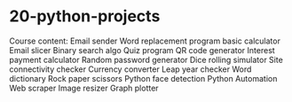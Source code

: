 # 20-python-projects
Course content:
Email sender
Word replacement program
basic calculator
Email slicer
Binary search algo
Quiz program
QR code generator
Interest payment calculator
Random password generator
Dice rolling simulator
Site connectivity checker
Currency converter
Leap year checker
Word dictionary
Rock paper scissors
Python face detection
Python Automation
Web scraper
Image resizer
Graph plotter
